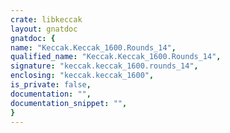 ```yaml
---
crate: libkeccak
layout: gnatdoc
gnatdoc: {
name: "Keccak.Keccak_1600.Rounds_14",
qualified_name: "Keccak.Keccak_1600.Rounds_14",
signature: "keccak.keccak_1600.rounds_14",
enclosing: "keccak.keccak_1600",
is_private: false,
documentation: "",
documentation_snippet: "",
}
---
```

